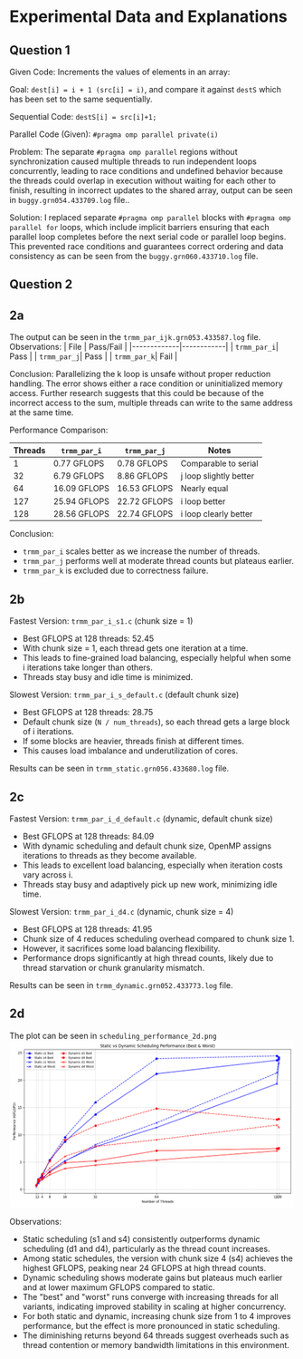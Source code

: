 # Experimental Data and Explanations

## Question 1
Given Code: Increments the values of elements in an array:

Goal: `dest[i] = i + 1 (src[i] = i)`, and compare it against `destS` which has been set to the same sequentially.

Sequential Code:
`destS[i] = src[i]+1;`

Parallel Code (Given): `#pragma omp parallel private(i)`

Problem: The separate `#pragma omp parallel` regions without synchronization caused multiple threads to run independent loops concurrently, leading to race conditions and undefined behavior because the threads could overlap in execution without waiting for each other to finish, resulting in incorrect updates to the shared array, output can be seen in `buggy.grn054.433709.log` file..

Solution: I replaced separate `#pragma omp parallel` blocks with `#pragma omp parallel for` loops, which include implicit barriers ensuring that each parallel loop completes before the next serial code or parallel loop begins. This prevented race conditions and guarantees correct ordering and data consistency as can be seen from the `buggy.grn060.433710.log` file.


## Question 2

## 2a
The output can be seen in the `trmm_par_ijk.grn053.433587.log` file.
Observations:
| File        | Pass/Fail  |
|-------------|------------|
| `trmm_par_i`| Pass       |
| `trmm_par_j`| Pass       |
| `trmm_par_k`| Fail       |

Conclusion: Parallelizing the k loop is unsafe without proper reduction handling. The error shows either a race condition or uninitialized memory access. Further research suggests that this could be because of the incorrect access to the sum, multiple threads can write to the same address at the same time.

Performance Comparison:

|Threads|	`trmm_par_i`|   `trmm_par_j`|   Notes                   |
|-------|---------------|---------------|---------------------------|
| 1	    |   0.77 GFLOPS	|   0.78 GFLOPS	|   Comparable to serial    |
| 32	|   6.79 GFLOPS	|   8.86 GFLOPS	|   j loop slightly better  |
| 64	|   16.09 GFLOPS|	16.53 GFLOPS|  	Nearly equal            |
| 127	|   25.94 GFLOPS|	22.72 GFLOPS|	i loop better           |
| 128	|   28.56 GFLOPS|	22.74 GFLOPS|	i loop clearly better   |

Conclusion:
- `trmm_par_i` scales better as we increase the number of threads.
- `trmm_par_j` performs well at moderate thread counts but plateaus earlier.
- `trmm_par_k` is excluded due to correctness failure.

## 2b
Fastest Version: `trmm_par_i_s1.c` (chunk size = 1)
- Best GFLOPS at 128 threads: 52.45
- With chunk size = 1, each thread gets one iteration at a time.
- This leads to fine-grained load balancing, especially helpful when some i iterations take longer than others.
- Threads stay busy and idle time is minimized.

Slowest Version: `trmm_par_i_s_default.c` (default chunk size)
- Best GFLOPS at 128 threads: 28.75
- Default chunk size (`N / num_threads`), so each thread gets a large block of i iterations.
- If some blocks are heavier, threads finish at different times.
- This causes load imbalance and underutilization of cores.

Results can be seen in `trmm_static.grn056.433680.log` file.

## 2c
Fastest Version: `trmm_par_i_d_default.c` (dynamic, default chunk size)
- Best GFLOPS at 128 threads: 84.09
- With dynamic scheduling and default chunk size, OpenMP assigns iterations to threads as they become available.
- This leads to excellent load balancing, especially when iteration costs vary across i.
- Threads stay busy and adaptively pick up new work, minimizing idle time.

Slowest Version: `trmm_par_i_d4.c` (dynamic, chunk size = 4)
- Best GFLOPS at 128 threads: 41.95
- Chunk size of 4 reduces scheduling overhead compared to chunk size 1.
- However, it sacrifices some load balancing flexibility.
- Performance drops significantly at high thread counts, likely due to thread starvation or chunk granularity mismatch.

Results can be seen in `trmm_dynamic.grn052.433773.log` file.

## 2d
The plot can be seen in `scheduling_performance_2d.png`
![Local Image](scheduling_performance_2d.png)

Observations:
- Static scheduling (s1 and s4) consistently outperforms dynamic scheduling (d1 and d4), particularly as the thread count increases.
- Among static schedules, the version with chunk size 4 (s4) achieves the highest GFLOPS, peaking near 24 GFLOPS at high thread counts.
- Dynamic scheduling shows moderate gains but plateaus much earlier and at lower maximum GFLOPS compared to static.
- The "best" and "worst" runs converge with increasing threads for all variants, indicating improved stability in scaling at higher concurrency.
- For both static and dynamic, increasing chunk size from 1 to 4 improves performance, but the effect is more pronounced in static scheduling.
- The diminishing returns beyond 64 threads suggest overheads such as thread contention or memory bandwidth limitations in this environment.